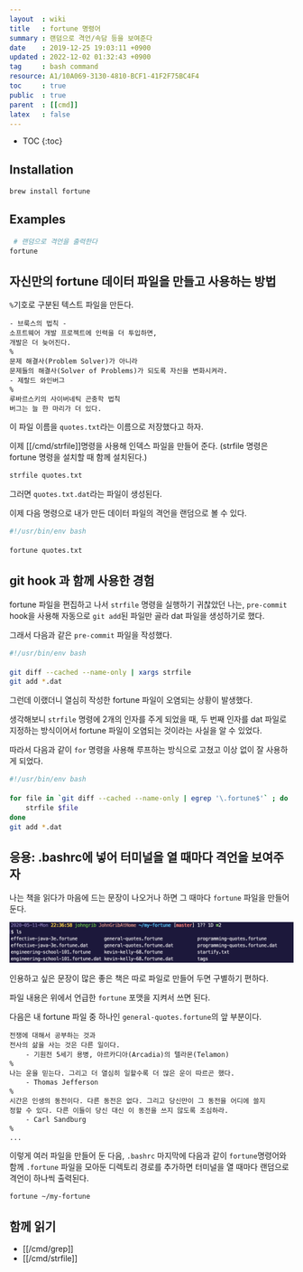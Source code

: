```yaml
---
layout  : wiki
title   : fortune 명령어
summary : 랜덤으로 격언/속담 등을 보여준다
date    : 2019-12-25 19:03:11 +0900
updated : 2022-12-02 01:32:43 +0900
tag     : bash command
resource: A1/10A069-3130-4810-BCF1-41F2F75BC4F4
toc     : true
public  : true
parent  : [[cmd]]
latex   : false
---
```

* TOC
{:toc}

## Installation
```sh
brew install fortune
```

## Examples
```sh
 # 랜덤으로 격언을 출력한다
fortune
```

## 자신만의 fortune 데이터 파일을 만들고 사용하는 방법

`%`기호로 구분된 텍스트 파일을 만든다.

```text
- 브룩스의 법칙 -
소프트웨어 개발 프로젝트에 인력을 더 투입하면,
개발은 더 늦어진다.
%
문제 해결사(Problem Solver)가 아니라
문제들의 해결사(Solver of Problems)가 되도록 자신을 변화시켜라.
- 제랄드 와인버그
%
루바르스키의 사이버네틱 곤충학 법칙
버그는 늘 한 마리가 더 있다.
```

이 파일 이름을 `quotes.txt`라는 이름으로 저장했다고 하자.

이제 [[/cmd/strfile]]명령을 사용해 인덱스 파일을 만들어 준다.
(strfile 명령은 fortune 명령을 설치할 때 함께 설치된다.)

```sh
strfile quotes.txt
```

그러면 `quotes.txt.dat`라는 파일이 생성된다.

이제 다음 명령으로 내가 만든 데이터 파일의 격언을 랜덤으로 볼 수 있다.

```sh
#!/usr/bin/env bash

fortune quotes.txt
```

## git hook 과 함께 사용한 경험

fortune 파일을 편집하고 나서 `strfile` 명령을 실행하기 귀찮았던 나는, `pre-commit` hook을 사용해 자동으로 `git add`된 파일만 골라 dat 파일을 생성하기로 했다.

그래서 다음과 같은 `pre-commit` 파일을 작성했다.

```sh
#!/usr/bin/env bash

git diff --cached --name-only | xargs strfile
git add *.dat
```

그런데 이랬더니 열심히 작성한 fortune 파일이 오염되는 상황이 발생했다.

생각해보니 `strfile` 명령에 2개의 인자를 주게 되었을 때, 두 번째 인자를 dat 파일로 지정하는 방식이어서 fortune 파일이 오염되는 것이라는 사실을 알 수 있었다.

따라서 다음과 같이 `for` 명령을 사용해 루프하는 방식으로 고쳤고 이상 없이 잘 사용하게 되었다.

```sh
#!/usr/bin/env bash

for file in `git diff --cached --name-only | egrep '\.fortune$'` ; do
    strfile $file
done
git add *.dat
```

## 응용: .bashrc에 넣어 터미널을 열 때마다 격언을 보여주자

나는 책을 읽다가 마음에 드는 문장이 나오거나 하면 그 때마다 `fortune` 파일을 만들어 둔다.

![]( /resource/A1/10A069-3130-4810-BCF1-41F2F75BC4F4/my-fortune-dir.jpg )

인용하고 싶은 문장이 많은 좋은 책은 따로 파일로 만들어 두면 구별하기 편하다.

파일 내용은 위에서 언급한 `fortune` 포맷을 지켜서 쓰면 된다.

다음은 내 fortune 파일 중 하나인 `general-quotes.fortune`의 앞 부분이다.

```
전쟁에 대해서 공부하는 것과
전사의 삶을 사는 것은 다른 일이다.
    - 기원전 5세기 용병, 아르카디아(Arcadia)의 텔라몬(Telamon)
%
나는 운을 믿는다. 그리고 더 열심히 일할수록 더 많은 운이 따르곤 했다.
    - Thomas Jefferson
%
시간은 인생의 동전이다. 다른 동전은 없다. 그리고 당신만이 그 동전을 어디에 쓸지
정할 수 있다. 다른 이들이 당신 대신 이 동전을 쓰지 않도록 조심하라.
    - Carl Sandburg
%
...
```

이렇게 여러 파일을 만들어 둔 다음, `.bashrc` 마지막에 다음과 같이 `fortune`명령어와 함께 `.fortune` 파일을 모아둔 디렉토리 경로를 추가하면 터미널을 열 때마다 랜덤으로 격언이 하나씩 출력된다.

```sh
fortune ~/my-fortune
```


## 함께 읽기

- [[/cmd/grep]]
- [[/cmd/strfile]]

